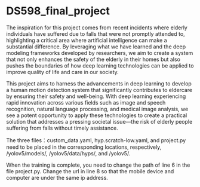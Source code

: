 # DS598_final_project
The inspiration for this project comes from recent incidents where elderly individuals have suffered due to falls that were not promptly attended to, highlighting a critical area where artificial intelligence can make a substantial difference. By leveraging what we have learned and the deep modeling frameworks developed by researchers, we aim to create a system that not only enhances the safety of the elderly in their homes but also pushes the boundaries of how deep learning technologies can be applied to improve quality of life and care in our society.

This project aims to harness the advancements in deep learning to develop a human motion detection system that significantly contributes to eldercare by ensuring their safety and well-being. With deep learning experiencing rapid innovation across various fields such as image and speech recognition, natural language processing, and medical image analysis, we see a potent opportunity to apply these technologies to create a practical solution that addresses a pressing societal issue—the risk of elderly people suffering from falls without timely assistance.


The three files：custom_data.yaml, hyp.scratch-low.yaml, and project.py need to be placed in the corresponding locations, respectively, /yolov5/models/, /yolov5/data/hyps/, and /yolov5/.

When the training is complete, you need to change the path of line 6 in the file project.py. Change the url in line 8 so that the mobile device and computer are under the same ip address.
